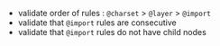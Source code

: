 - validate order of rules : `@charset` > `@layer` > `@import`
- validate that `@import` rules are consecutive
- validate that `@import` rules do not have child nodes
